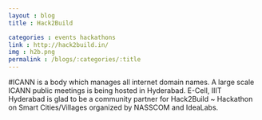```yaml
---
layout : blog
title : Hack2Build

categories : events hackathons
link : http://hack2build.in/ 
img : h2b.png
permalink : /blogs/:categories/:title
---
```


 #ICANN is a body which manages all internet domain names. A large scale ICANN public meetings is being hosted in Hyderabad. E-Cell, IIIT Hyderabad is glad to be a community partner for Hack2Build ~ Hackathon on Smart Cities/Villages organized by NASSCOM and IdeaLabs. 	